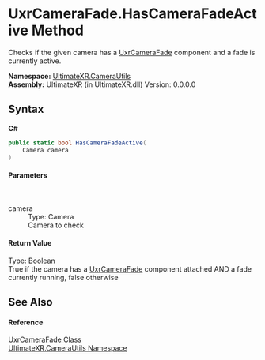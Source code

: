 # UxrCameraFade.HasCameraFadeActive Method 
 

Checks if the given camera has a <a href="T_UltimateXR_CameraUtils_UxrCameraFade">UxrCameraFade</a> component and a fade is currently active.

**Namespace:**&nbsp;<a href="N_UltimateXR_CameraUtils">UltimateXR.CameraUtils</a><br />**Assembly:**&nbsp;UltimateXR (in UltimateXR.dll) Version: 0.0.0.0

## Syntax

**C#**<br />
``` C#
public static bool HasCameraFadeActive(
	Camera camera
)
```


#### Parameters
&nbsp;<dl><dt>camera</dt><dd>Type: Camera<br />Camera to check</dd></dl>

#### Return Value
Type: <a href="https://docs.microsoft.com/dotnet/api/system.boolean" target="_blank" rel="noopener noreferrer">Boolean</a><br />True if the camera has a <a href="T_UltimateXR_CameraUtils_UxrCameraFade">UxrCameraFade</a> component attached AND a fade currently running, false otherwise

## See Also


#### Reference
<a href="T_UltimateXR_CameraUtils_UxrCameraFade">UxrCameraFade Class</a><br /><a href="N_UltimateXR_CameraUtils">UltimateXR.CameraUtils Namespace</a><br />